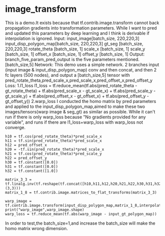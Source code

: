 # image_transform
This is a demo.It exists because that tf.contrib.image.transform cannot back propagation gradients into transformation parameters.
While I want to pred and updated this parameters by deep learning and I think is derivable if interpolation is ignored.
Input:
	input_image[batch_size, 220,220,3]
	input_disp_polygon_map[batch_size, 220,220,3]
	gt_seg [batch_size, 220,220,3]
	rotate_theta [batch_size, 1]
	scale_x  [batch_size, 1]
	scale_y  [batch_size, 1]
	offset_x [batch_size, 1]
	offset_y  [batch_size, 1]
Output:
	branch_five_param_pred_output is the five parameters mentioned.[batch_size,5]
Network:
This demo uses a simple network. 2 branches input (input image & input_disp_polygon_map) conv and then concat, and then 2 fc layers (500 nodes),
and output a [batch_size,5] tensor with pred_rotate_theta,pred_scale_x,pred_scale_x,pred_offset_x,pred_offset_y
Loss:
1.l1_loss
    l1_loss = tf.reduce_mean(tf.abs(pred_rotate_theta - gt_rotate_theta) + tf.abs(pred_scale_x - gt_scale_x) + tf.abs(pred_scale_y - gt_scale_y) + tf.abs(pred_offset_x - gt_offset_x) + tf.abs(pred_offset_y - gt_offset_y))
2.warp_loss
I conducted the homo matrix by pred parameters and applied to the input_disp_polygon_map,aimed to make these two images/tensors(warp image & seg_gt) as similar as possible.
While it can't run if there is only warp_loss because "No gradients provided for any variable", and runs if there are l1_loss+warp_loss with warp_loss not converge.

    h10 = tf.cos(pred_rotate_theta)*pred_scale_x
    h11 = tf.sin(pred_rotate_theta)*pred_scale_x
    h12 = pred_offset_x
    h20 = -tf.sin(pred_rotate_theta)*pred_scale_x
    h21 = tf.cos(pred_rotate_theta)*pred_scale_y
    h22 = pred_offset_y
    h30 = tf.constant([0.0])
    h31 = tf.constant([0.0])
    h32 = tf.constant([1.0])

    matrix_3_3 = tf.linalg.inv(tf.reshape(tf.concat([h10,h11,h12,h20,h21,h22,h30,h31,h32],axis=-1),shape=(3,3)))
    matrix_1_8 = tf.contrib.image.matrices_to_flat_transforms(matrix_3_3)

    warp_image = tf.contrib.image.transform(input_disp_polygon_map,matrix_1_8,interpolation="BILINEAR",name=None)
    print("warp_image",warp_image.shape)
	warp_loss = tf.reduce_mean(tf.abs(warp_image - input_gt_polygon_map))
	
In order to test,the batch_size=1,and increase the batch_size will make the homo matrix wrong dimension.
